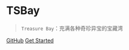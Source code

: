 

# TSBay

> `Treasure Bay`：充满各种奇珍异宝的宝藏湾

[GitHub](https://github.com/goldenJet/TSBay)
[Get Started](#Introduction)